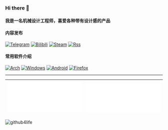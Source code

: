 ### Hi there 👋  

#### 我是一名机械设计工程师，喜爱各种带有设计感的产品

#### 内容发布
[![Telegram](https://img.shields.io/badge/Telegram-2CA5E0?style=for-the-badge&logo=telegram&logoColor=white)](https://t.me/breathinessblog) [![Bilibili](https://img.shields.io/badge/Bilibili-FB7299?style=for-the-badge&logo=bilibili&logoColor=white)](https://space.bilibili.com/4134388) [![Steam](https://img.shields.io/badge/steam-%23000000.svg?style=for-the-badge&logo=steam&logoColor=white)](https://steamcommunity.com/id/breathiness/) [![Rss](https://img.shields.io/badge/rss-F88900?style=for-the-badge&logo=rss&logoColor=white)](https://rsshub.app/bilibili/user/dynamic/4134388)

#### 常用软件介绍
[![Arch](https://img.shields.io/badge/Arch%20Linux-1793D1?logo=arch-linux&logoColor=fff&style=for-the-badge)](https://github.com/breathiness/dotfiles/tree/master/Linux) [![Windows](https://img.shields.io/badge/Windows-0078D6?style=for-the-badge&logo=windows&logoColor=white)](https://github.com/breathiness/dotfiles/tree/master/Windows) [![Android](https://img.shields.io/badge/Android-3DDC84?style=for-the-badge&logo=android&logoColor=white)](https://github.com/breathiness/dotfiles/tree/master/Android) [![Firefox](https://img.shields.io/badge/Firefox-FF7139?style=for-the-badge&logo=Firefox-Browser&logoColor=white)](https://github.com/breathiness/dotfiles/tree/master/Web)

----

[![📅 Isocalendar plugin (half year)](https://github.com/breathiness/breathiness/raw/main/metrics.plugin.isocalendar.svg)](https://github.com/breathiness?tab=repositories) | [![🌟 Recently starred repositories](https://github.com/breathiness/breathiness/raw/main/metrics.plugin.stars.svg)](https://github.com/breathiness?tab=stars)
---|---

![github4life](https://github4life.herokuapp.com/breathiness.gif)
